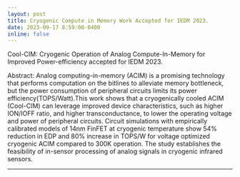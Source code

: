 ```yaml
---
layout: post
title: Cryogenic Compute in Memory Work Accepted for IEDM 2023.
date: 2023-09-17 8:59:00-0400
inline: false
---
```


Cool-CIM: Cryogenic Operation of Analog Compute-In-Memory for Improved Power-efficiency accepted for IEDM 2023.

Abstract: Analog computing-in-memory (ACIM) is a promising technology that performs computation on the bitlines to alleviate memory bottleneck, but the power consumption of peripheral circuits limits its power efficiency(TOPS/Watt).This work shows that a cryogenically cooled ACIM (Cool-CIM) can leverage improved device characteristics, such as  higher  ION/IOFF ratio, and higher transconductance, to lower the operating voltage and power of peripheral circuits. Circuit simulations with empirically calibrated models of 14nm FinFET at cryogenic temperature show 54% reduction in EDP and 80% increase in TOPS/W for voltage optimized cryogenic ACIM compared to 300K operation. The study establishes the feasibility of in-sensor processing of analog signals in cryogenic infrared sensors.

*** 
